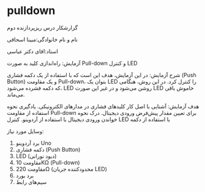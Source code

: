 # pulldown
گزارشکار درس ریزپردازنده دوم


نام و نام خانوادگی:مبینا اسحاقی

استاد:اقای دکتر عباسی

آزمایش: راه‌اندازی کلید به صورت Pull-down و کنترل LED

شرح آزمایش: 
در این آزمایش، هدف این است که با استفاده از یک دکمه فشاری (Push Button) و یک مقاومت Pull-down، بتوان یک LED را کنترل کرد. در این روش، هنگامی که دکمه فشرده می‌شود، LED روشن می‌شود و در غیر این صورت LED خاموش باقی می‌ماند.

هدف آزمایش:
آشنایی با اصل کار کلیدهای فشاری در مدارهای الکترونیکی.
یادگیری نحوه استفاده از مقاومت Pull-down برای تعیین مقدار پیش‌فرض ورودی دیجیتال.
درک نحوه خواندن ورودی دیجیتال با استفاده از آردوینو.
کنترل LED با استفاده از دکمه





وسایل مورد نیاز:
1. برد آردوینو Uno
2. دکمه فشاری (Push Button)
3. LED (دیود نورانی)
4. مقاومت 10KΩ (Pull-down)
5. مقاومت 220Ω (محدودکننده جریان LED)
6. برد بورد
7. سیم‌های رابط

